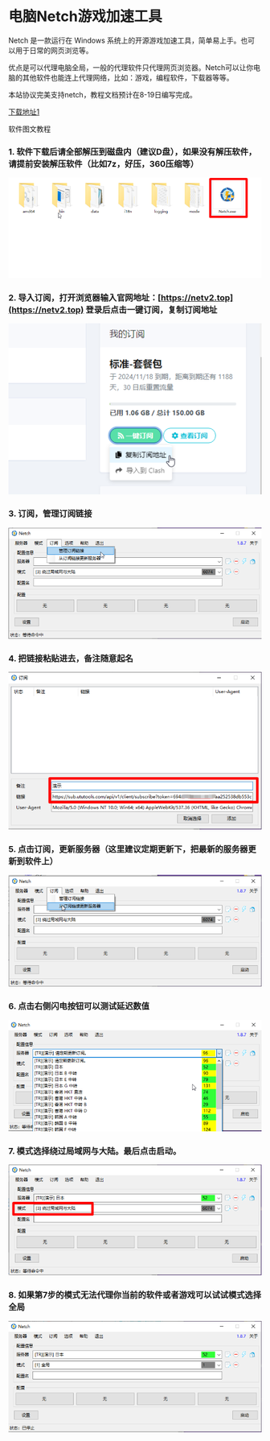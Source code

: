 # 电脑Netch游戏加速工具

Netch 是一款运行在 Windows 系统上的开源游戏加速工具，简单易上手。也可以用于日常的网页浏览等。

优点是可以代理电脑全局，一般的代理软件只代理网页浏览器。Netch可以让你电脑的其他软件也能连上代理网络，比如：游戏，编程软件，下载器等等。

本站协议完美支持netch，教程文档预计在8-19日编写完成。

[下载地址1](https://airnet.lanzoui.com/iMOFAsu4lfi)

软件图文教程

### 1. 软件下载后请全部解压到磁盘内（建议D盘），如果没有解压软件，请提前安装解压软件（比如7z，好压，360压缩等）

![](../.gitbook/assets/image%20%2831%29.png)

### 2. 导入订阅，打开浏览器输入官网地址：[https://netv2.top](https://netv2.top) 登录后点击一键订阅，复制订阅地址

![](../.gitbook/assets/image%20%2836%29.png)

### 3. 订阅，管理订阅链接

![](../.gitbook/assets/image%20%2838%29.png)

### 4. 把链接粘贴进去，备注随意起名

![](../.gitbook/assets/image%20%2835%29.png)

### 5. 点击订阅，更新服务器（这里建议定期更新下，把最新的服务器更新到软件上）

![](../.gitbook/assets/image%20%2828%29.png)

### 6. 点击右侧闪电按钮可以测试延迟数值

![](../.gitbook/assets/image%20%2841%29.png)

### 7. 模式选择绕过局域网与大陆。最后点击启动。

![](../.gitbook/assets/image%20%2837%29.png)

### 8. 如果第7步的模式无法代理你当前的软件或者游戏可以试试模式选择全局

![](../.gitbook/assets/image%20%2840%29.png)

